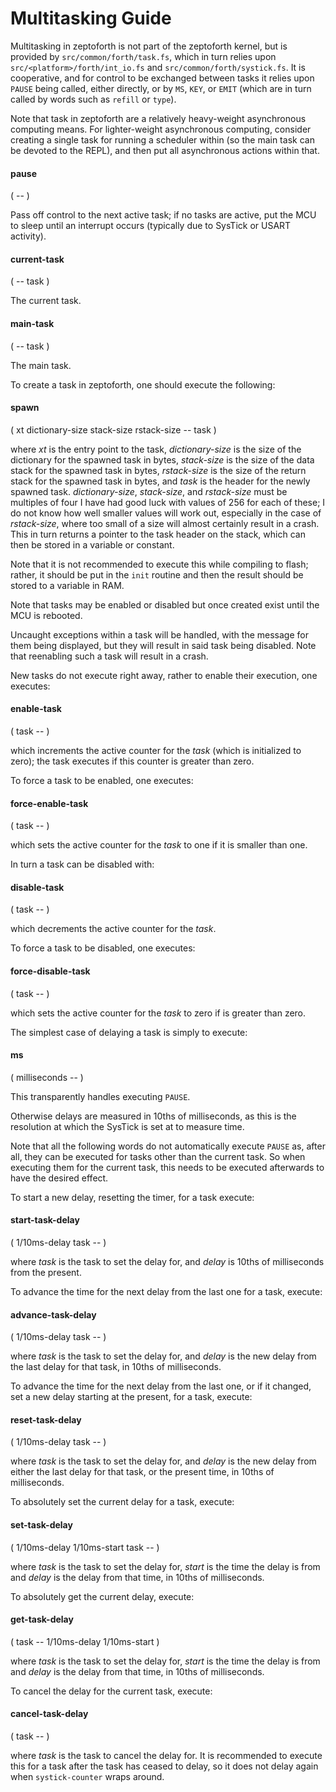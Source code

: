 # Multitasking Guide

Multitasking in zeptoforth is not part of the zeptoforth kernel, but is provided by `src/common/forth/task.fs`, which in turn relies upon `src/<platform>/forth/int_io.fs` and `src/common/forth/systick.fs`. It is cooperative, and for control to be exchanged between tasks it relies upon `PAUSE` being called, either directly, or by `MS`, `KEY`, or `EMIT` (which are in turn called by words such as `refill` or `type`).

Note that task in zeptoforth are a relatively heavy-weight asynchronous computing means. For lighter-weight asynchronous computing, consider creating a single task for running a scheduler within (so the main task can be devoted to the REPL), and then put all asynchronous actions within that.

#### pause
( -- )

Pass off control to the next active task; if no tasks are active, put the MCU to sleep until an interrupt occurs (typically due to SysTick or USART activity).

#### current-task
( -- task )

The current task.

#### main-task
( -- task )

The main task.

To create a task in zeptoforth, one should execute the following:

#### spawn
( xt dictionary-size stack-size rstack-size -- task )

where *xt* is the entry point to the task, *dictionary-size* is the size of the dictionary for the spawned task in bytes, *stack-size* is the size of the data stack for the spawned task in bytes, *rstack-size* is the size of the return stack for the spawned task in bytes, and *task* is the header for the newly spawned task. *dictionary-size*, *stack-size*, and *rstack-size* must be multiples of four I have had good luck with values of 256 for each of these; I do not know how well smaller values will work out, especially in the case of *rstack-size*, where too small of a size will almost certainly result in a crash. This in turn returns a pointer to the task header on the stack, which can then be stored in a variable or constant.

Note that it is not recommended to execute this while compiling to flash; rather, it should be put in the `init` routine and then the result should be stored to a variable in RAM.

Note that tasks may be enabled or disabled but once created exist until the MCU is rebooted.

Uncaught exceptions within a task will be handled, with the message for them being displayed, but they will result in said task being disabled. Note that reenabling such a task will result in a crash.

New tasks do not execute right away, rather to enable their execution, one executes:

#### enable-task
( task -- )

which increments the active counter for the *task* (which is initialized to zero); the task executes if this counter is greater than zero.

To force a task to be enabled, one executes:

#### force-enable-task
( task -- )

which sets the active counter for the *task* to one if it is smaller than one.

In turn a task can be disabled with:

#### disable-task
( task -- )

which decrements the active counter for the *task*.

To force a task to be disabled, one executes:

#### force-disable-task
( task -- )

which sets the active counter for the *task* to zero if is greater than zero.

The simplest case of delaying a task is simply to execute:

#### ms
( milliseconds -- )

This transparently handles executing `PAUSE`.

Otherwise delays are measured in 10ths of milliseconds, as this is the resolution at which the SysTick is set at to measure time.

Note that all the following words do not automatically execute `PAUSE` as, after all, they can be executed for tasks other than the current task. So when executing them for the current task, this needs to be executed afterwards to have the desired effect.

To start a new delay, resetting the timer, for a task execute:

#### start-task-delay
( 1/10ms-delay task -- )

where *task* is the task to set the delay for, and *delay* is 10ths of milliseconds from the present.

To advance the time for the next delay from the last one for a task, execute:

#### advance-task-delay
( 1/10ms-delay task -- )

where *task* is the task to set the delay for, and *delay* is the new delay from the last delay for that task, in 10ths of milliseconds.

To advance the time for the next delay from the last one, or if it changed, set a new delay starting at the present, for a task, execute:

#### reset-task-delay
( 1/10ms-delay task -- )

where *task* is the task to set the delay for, and *delay* is the new delay from either the last delay for that task, or the present time, in 10ths of milliseconds.

To absolutely set the current delay for a task, execute:

#### set-task-delay
( 1/10ms-delay 1/10ms-start task -- )

where *task* is the task to set the delay for, *start* is the time the delay is from and *delay* is the delay from that time, in 10ths of milliseconds.

To absolutely get the current delay, execute:

#### get-task-delay
( task --  1/10ms-delay 1/10ms-start )

where *task* is the task to set the delay for, *start* is the time the delay is from and *delay* is the delay from that time, in 10ths of milliseconds.

To cancel the delay for the current task, execute:

#### cancel-task-delay
( task -- )

where *task* is the task to cancel the delay for. It is recommended to execute this for a task after the task has ceased to delay, so it does not delay again when `systick-counter` wraps around.